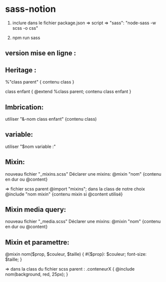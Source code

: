 # sass-notion
1. inclure dans le fichier package.json => script => "sass": "node-sass -w scss -o css"

2. npm run sass

## version mise en ligne : 

## Heritage :

%"class parent" { contenu class }

class enfant {
@extend %class parent;
contenu class enfant
}

## Imbrication:

utiliser "&-nom class enfant" {contenu class)

## variable:

utiliser "$nom variable :"

## Mixin:

nouveau fichier "\_mixins.scss"
Déclarer une mixins: @mixin "nom" {contenu en dur ou @content}

=> fichier scss parent
@import "mixins";
dans la class de notre choix @include "nom mixin" {contenu mixin si @content utilisé}

## Mixin media query:

nouveau fichier "\_media.scss"
Déclarer une mixins: @mixin "nom" {contenu en dur ou @content}

## Mixin et paramettre:

@mixin nom($prop, $couleur, $taille) {
  #{$prop}: $couleur;
font-size: $taille;
}

=> dans la class du fichier scss parent :
.conteneurX {
@include nom(background, red, 25px);
}

